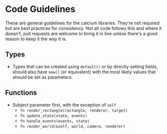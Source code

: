 # Code Guidelines
These are general guidelines for the calcium libraries. They're not required but
are best practices for consistency. Not all code follows this and where it
doesn't, pull requests are welcome to bring it in line unless there's a good
reason to keep it the way it is.

## Types
- Types that can be created using `default()` or by directly setting fields,
    should also have `new()` (or equivalent) with the most likely values that
    should be set as parameters.

## Functions
- Subject parameter first, with the exception of `self`
    - `fn render_rectangle(rectangle, renderer, target)`
    - `fn update_state(state, events)`
    - `fn handle_events(events, state)`
    - `fn render_world(&self, world, camera, renderer)`
